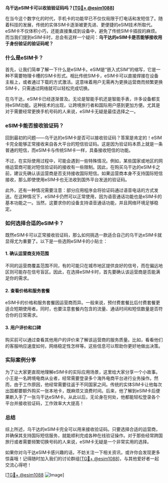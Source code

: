 **乌干达eSIM卡可以收验验证码吗？[[TG💪+ @esim1088](https://t.me/s/esim1088)]**

在当今这个数字化的时代，手机卡的功能早已不仅仅局限于打电话和发短信了。随着科技的发展，传统的实体SIM卡逐渐被更先进、更便捷的eSIM技术所取代。eSIM卡不仅体积小巧，还能直接集成到设备中，避免了传统SIM卡插拔的麻烦。而当我们提到eSIM卡时，总会有这样一个疑问：**乌干达的eSIM卡是否能够接收用于身份验证的验证码呢？**

### 什么是eSIM卡？

首先，让我们简单了解一下什么是eSIM卡。eSIM是“嵌入式SIM”的缩写，它是一种不需要物理卡槽的SIM卡形式。相比传统SIM卡，eSIM卡可以直接焊接在设备主板上，或者通过下载的方式激活。这意味着用户无需再为更换运营商而频繁更换SIM卡，只需通过网络就可以轻松完成切换。

在乌干达，eSIM卡已经逐渐普及。无论是智能手机还是智能手表，许多设备都支持eSIM功能。这种技术的出现，让跨境旅行者和国际用户感到更加方便。尤其是对于需要经常更换手机号码的人来说，eSIM卡无疑是最佳选择之一。

### eSIM卡能否接收验证码？

回到最初的问题——乌干达的eSIM卡是否可以接收验证码？答案是肯定的！eSIM卡完全能够正常接收来自各大平台的短信验证码。这是因为验证码本质上就是一条普通的短信，而eSIM卡与传统SIM卡一样，具备接收短信的功能。

不过，在实际使用过程中，可能会遇到一些特殊情况。例如，某些国家或地区的网络运营商可能对短信验证码的接收有一些限制。因此，在购买乌干达的eSIM卡之前，建议先确认该运营商是否支持接收国际短信。如果运营商本身不支持国际短信接收，那么即使使用eSIM卡也无法收到国外平台发送的验证码。

此外，还有一种情况需要注意：部分应用程序会将验证码通过语音电话的方式发送。在这种情况下，eSIM卡仍然可以正常使用，因为语音通话功能也是eSIM卡的基本功能之一。当然，这要求你的设备支持语音通话功能，并且网络环境足够稳定。

### 如何选择合适的eSIM卡？

既然eSIM卡可以正常接收验证码，那么如何挑选一款适合自己的乌干达eSIM卡就显得尤为重要了。以下是一些选购eSIM卡的小贴士：

#### 1. 确认运营商支持范围

不同的运营商覆盖范围不同，有的可能只在城市地区提供良好的信号，而在偏远地区则可能存在信号盲区。因此，在选择eSIM卡时，首先要确认该运营商是否能满足你的需求。

#### 2. 查看价格和服务套餐

eSIM卡的价格和服务套餐因运营商而异。一般来说，预付费套餐比后付费套餐更适合短期使用者。同时，也要注意套餐内包含的流量、通话时间和短信数量是否符合你的日常需求。

#### 3. 用户评价和口碑

购买前可以通过查看其他用户的评价来了解该运营商的服务质量。比如，看看他们的客服响应速度如何，网络稳定性怎样等。这些信息可以帮助你更好地做出决策。

### 实际案例分享

为了让大家更直观地理解eSIM卡的实际应用场景，这里给大家分享一个小故事。小王是一名跨境电商从业者，经常需要登录多个海外电商平台进行业务操作。然而，由于工作原因，他经常需要往返于不同国家之间。传统的实体SIM卡让他每次出国都要额外购买一张本地卡，既麻烦又浪费时间。后来，他了解到eSIM卡后便果断入手了一张乌干达eSIM卡。从此以后，无论身在何处，他都能轻松登录各个平台并接收验证码，工作效率大大提高！

### 总结

综上所述，乌干达的eSIM卡完全可以用来接收验证码。只要选择合适的运营商，并确保其支持国际短信服务，就能顺利完成各种在线验证操作。对于那些经常跨国旅行或者需要频繁切换号码的人来说，eSIM卡无疑是一个非常实用的选择。

如果你对乌干达eSIM卡感兴趣的话，不妨关注一下相关资讯，或许你会发现更多惊喜哦！记得随时加入我们的讨论群组[[TG💪+ @esim1088](https://t.me/s/esim1088)]，与其他爱好者一起交流心得吧！

[[TG💪+ @esim1088](https://t.me/s/esim1088) ![Image](https://i.postimg.cc/4NQfJmqS/Snipaste-2025-05-13-00-14-12.png)]